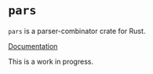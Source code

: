 # `pars`
`pars` is a parser-combinator crate for Rust.

[Documentation](https://vociferix.github.io/docs/pars/pars/index.html)

This is a work in progress.
